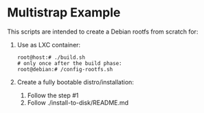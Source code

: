 # Multistrap Example

This scripts are intended to create a Debian rootfs from scratch for: 

1. Use as LXC container:
		
	```console
	root@host:# ./build.sh 
	# only once after the build phase:
	root@debian:# /config-rootfs.sh 
	```

2. Create a fully bootable distro/installation:

	1. Follow the step #1
	2. Follow ./install-to-disk/README.md
